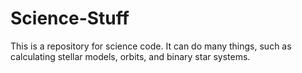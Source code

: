 # Science-Stuff

This is a repository for science code. It can do many things, such as calculating stellar models, orbits, and binary star systems. 

